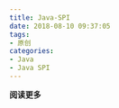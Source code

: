 ```yaml
---
title: Java-SPI
date: 2018-08-10 09:37:05
tags: 
- 原创
categories: 
- Java
- Java SPI
---
```


__阅读更多__

<!--more-->
